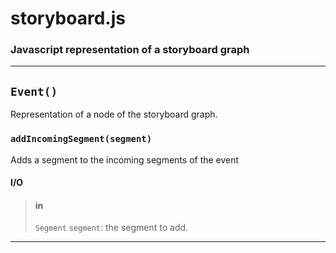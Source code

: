 # storyboard.js

### Javascript representation of a storyboard graph

- - -

## `Event()`
Representation of a node of the storyboard graph.

### `addIncomingSegment(segment)`
Adds a segment to the incoming segments of the event

#### I/O

> #### in
> `Segment` `segment`: the segment to add.
>

- - -